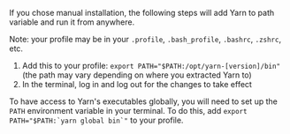 If you chose manual installation, the following steps will add Yarn to path variable and run it from anywhere.

Note: your profile may be in your `.profile`, `.bash_profile`, `.bashrc`, `.zshrc`, etc.

1. Add this to your profile: `export PATH="$PATH:/opt/yarn-[version]/bin"` (the path may vary depending on where you extracted Yarn to)
1. In the terminal, log in and log out for the changes to take effect

To have access to Yarn's executables globally, you will need to set up the `PATH` environment variable in your terminal. To do this, add `` export PATH="$PATH:`yarn global bin`" `` to your profile.
